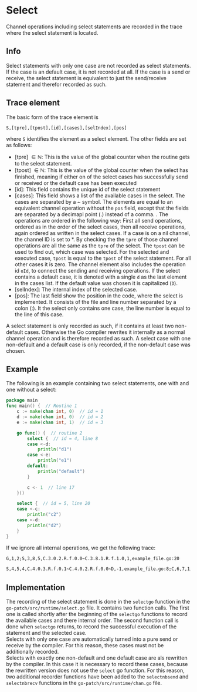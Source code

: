 # Select

Channel operations including select statements are recorded in the trace where the select statement is located.

## Info
Select statements with only one case are not recorded as select statements. If the case is an default case, it is not recorded at all. If the case is a send or receive, the select statement is equivalent to just the send/receive statement and therefor recorded as such.


## Trace element
The basic form of the trace element is
```
S,[tpre],[tpost],[id],[cases],[selIndex],[pos]
```
where `S` identifies the element as a select element.
The other fields are set as follows:
- [tpre] $\in \mathbb N$: This is the value of the global counter when the routine gets to the select statement.
- [tpost] $\in \mathbb N$: This is the value of the global counter when the select has finished, meaning if either on of the select cases has successfully send or received or the default case has been executed
- [id]: This field contains the unique id of the select statement
- [cases]: This field shows a list of the available cases in the select. The
cases are separated by a ~ symbol. The elements are equal to an equivalent
channel operation without the `pos` field, except that the fields are separated
by a decimapl point (.) instead of a comma. . The operations are ordered in the following way: First all send
operations, ordered as in the order of the select cases, then all receive operations,
again ordered as written in the select cases. If a case is on a nil channel, the channel ID is set to *.
By checking the the `tpre` of those channel operations are
all the same as the `tpre` of the select. The `tpost` can be used to find out,
which case was selected. For the selected and executed case, `tpost` is equal
to the `tpost` of the select statement. For all other cases it is zero. The channel
element also includes the operation id `oId`, to connect the sending and
receiving operations. If the
select contains a default case, it is denoted with a single `d` as the last
element in the cases list. If the default value was chosen it is capitalized (`D`).
- [selIndex]: The internal index of the selected case.
- [pos]: The last field show the position in the code, where the select is implemented. It consists of the file and line number separated by a colon (:). It the select only contains one case, the line number is
equal to the line of this case.

A select statement is only recorded as such, if it contains at least two non-default cases. Otherwise the Go compiler rewrites it
internally as a normal channel operation and is therefore recorded as such. A select case with one non-default and a default case is
only recorded, if the non-default case was chosen.

## Example
The following is an example containing two select statements, one with and one without a select:
```go
package main
func main() {  // Routine 1
    c := make(chan int, 0)  // id = 1
	d := make(chan int, 0)  // id = 2
	e := make(chan int, 1)  // id = 3

	go func() {  // routine 2
		select {  // id = 4, line 8
		case <-d:
			println("d1")
		case <-e:
			println("e1")
		default:
			println("default")
		}

		c <- 1  // line 17
	}()

	select {  // id = 5, line 20
	case <-c:
		println("c2")
	case <-d:
		println("d2")
	}
}
```
If we ignore all internal operations, we get the following trace:
```txt
G,1,2;S,3,8,5,C.3.0.2.R.f.0.0~C.3.8.1.R.f.1.0,1,example_file.go:20
```
```txt
S,4,5,4,C.4.0.3.R.f.0.1~C.4.0.2.R.f.0.0~D,-1,example_file.go:8;C,6,7,1,S,1,0,example_file.go:17
```

## Implementation
The recording of the select statement is done in the `selectgo` function in the `go-patch/src/runtime/select.go` file. It contains two function calls. The first one is called shortly after the beginning of the `selectgo` functions to record the available cases and there internal order. The second function call is done when `selectgo` returns, to record
the successful execution of the statement and the selected case.\
Selects with only one case are automatically turned into a pure
send or receive by the compiler. For this reason, these cases must
not be additionally recorded.\
Selects with exactly one non-default and one default case are als
rewritten by the compiler. In this case it is necessary to record
these cases, because the rewritten version does not use the `select`
go function. For this reason, two additional recorder functions
have been added to the `selectnbsend` and `selectnbrecv` functions
in the `go-patch/src/runtime/chan.go` file.